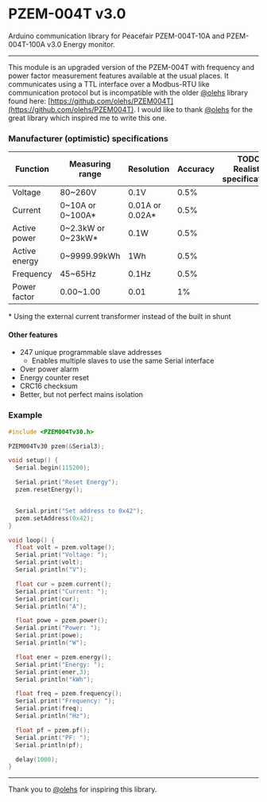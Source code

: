 # PZEM-004T v3.0
Arduino communication library for Peacefair PZEM-004T-10A and PZEM-004T-100A v3.0 Energy monitor.

***

This module is an upgraded version of the PZEM-004T with frequency and power factor measurement features available at the usual places. It communicates using a TTL interface over a Modbus-RTU like communication protocol but is incompatible with the older [@olehs](https://github.com/olehs) library found here: [https://github.com/olehs/PZEM004T](https://github.com/olehs/PZEM004T). I would like to thank [@olehs](https://github.com/olehs) for the great library which inspired me to write this one.


### Manufacturer (optimistic) specifications

| Function      | Measuring range    | Resolution      | Accuracy | TODO: Realistic specifications |
|---------------|--------------------|-----------------|----------|--------------------------------|
| Voltage       | 80~260V            | 0.1V            | 0.5%     |                                |
| Current       | 0\~10A or 0\~100A*   | 0.01A or 0.02A* | 0.5%     |                                |
| Active power  | 0\~2.3kW or 0\~23kW* | 0.1W            | 0.5%     |                                |
| Active energy | 0~9999.99kWh       | 1Wh             | 0.5%     |                                |
| Frequency     | 45~65Hz            | 0.1Hz           | 0.5%     |                                |
| Power factor  | 0.00~1.00          | 0.01            | 1%       |                                |

\* Using the external current transformer instead of the built in shunt

#### Other features
  * 247 unique programmable slave addresses
    * Enables multiple slaves to use the same Serial interface
  * Over power alarm
  * Energy counter reset
  * CRC16 checksum
  * Better, but not perfect mains isolation

### Example
```c++
#include <PZEM004Tv30.h>

PZEM004Tv30 pzem(&Serial3);

void setup() {
  Serial.begin(115200);

  Serial.print("Reset Energy");
  pzem.resetEnergy();


  Serial.print("Set address to 0x42");
  pzem.setAddress(0x42);
}

void loop() {
  float volt = pzem.voltage();
  Serial.print("Voltage: ");
  Serial.print(volt);
  Serial.println("V");

  float cur = pzem.current();
  Serial.print("Current: ");
  Serial.print(cur);
  Serial.println("A");

  float powe = pzem.power();
  Serial.print("Power: ");
  Serial.print(powe);
  Serial.println("W");

  float ener = pzem.energy();
  Serial.print("Energy: ");
  Serial.print(ener,3);
  Serial.println("kWh");

  float freq = pzem.frequency();
  Serial.print("Frequency: ");
  Serial.print(freq);
  Serial.println("Hz");

  float pf = pzem.pf();
  Serial.print("PF: ");
  Serial.println(pf);

  delay(1000);
}
```

***
Thank you to [@olehs](https://github.com/olehs) for inspiring this library.
